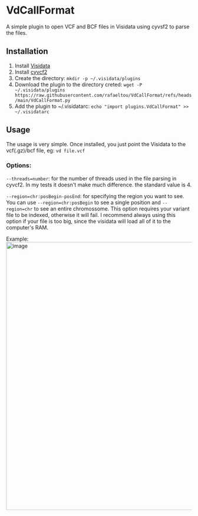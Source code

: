 # VdCallFormat
A simple plugin to open VCF and BCF files in Visidata using cyvsf2 to parse the files.

## Installation

1) Install [Visidata](https://github.com/saulpw/visidata)
2) Install [cyvcf2](https://github.com/brentp/cyvcf2)
3) Create the directory: ```mkdir -p ~/.visidata/plugins```
4) Download the plugin to the directory creted: ```wget -P ~/.visidata/plugins https://raw.githubusercontent.com/rafaeltou/VdCallFormat/refs/heads/main/VdCallFormat.py```
5) Add the plugin to  ~/.visidatarc: ```echo "import plugins.VdCallFormat" >> ~/.visidatarc```

## Usage

The usage is very simple. Once installed, you just point the Visidata to the vcf(.gz)/bcf file, eg: ```vd file.vcf```

### Options:

```--threads=number```: for the number of threads used in the file parsing in cyvcf2. In my tests it doesn't make much difference. the standard value is 4.


```--region=chr:posBegin-posEnd```: for specifying the region you want to see. You can use ```--region=chr:posBegin``` to see a single position and ```--region=chr``` to see an entire chromossome. This option requires your variant file to be indexed, otherwise it will fail. I recommend always using this option if your file is too big, since the visidata will load all of it to the computer's RAM.


Example:
<img width="1167" height="727" alt="image" src="https://github.com/user-attachments/assets/c896321c-bb8c-4bd9-beb5-5fde1dd82f2e" />
